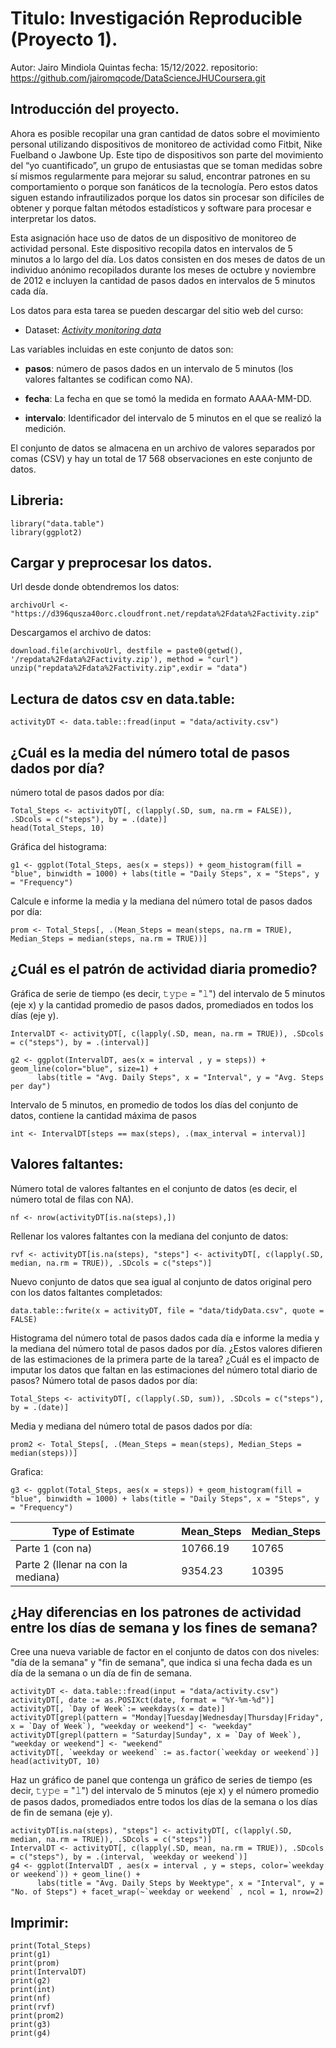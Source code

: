 # Titulo: Investigación Reproducible (Proyecto 1).
Autor: Jairo Mindiola Quintas
fecha: 15/12/2022.
repositorio: https://github.com/jairomqcode/DataScienceJHUCoursera.git

## Introducción del proyecto.

Ahora es posible recopilar una gran cantidad de datos sobre el movimiento personal utilizando dispositivos de monitoreo de actividad como Fitbit, Nike Fuelband o Jawbone Up. Este tipo de dispositivos son parte del movimiento del “yo cuantificado”, un grupo de entusiastas que se toman medidas sobre sí mismos regularmente para mejorar su salud, encontrar patrones en su comportamiento o porque son fanáticos de la tecnología. Pero estos datos siguen estando infrautilizados porque los datos sin procesar son difíciles de obtener y porque faltan métodos estadísticos y software para procesar e interpretar los datos.

Esta asignación hace uso de datos de un dispositivo de monitoreo de actividad personal. Este dispositivo recopila datos en intervalos de 5 minutos a lo largo del día. Los datos consisten en dos meses de datos de un individuo anónimo recopilados durante los meses de octubre y noviembre de 2012 e incluyen la cantidad de pasos dados en intervalos de 5 minutos cada día.

Los datos para esta tarea se pueden descargar del sitio web del curso:
* Dataset: *[Activity monitoring data][1]* 

[1]: https://d396qusza40orc.cloudfront.net/repdata%2Fdata%2Factivity.zip

Las variables incluidas en este conjunto de datos son:

* **pasos**: número de pasos dados en un intervalo de 5 minutos (los valores faltantes se codifican como NA).

* **fecha**: La fecha en que se tomó la medida en formato AAAA-MM-DD.

* **intervalo**: Identificador del intervalo de 5 minutos en el que se realizó la medición.

El conjunto de datos se almacena en un archivo de valores separados por comas (CSV) y hay un total de 17 568 observaciones en este conjunto de datos.


## Libreria:
```{r}
library("data.table")
library(ggplot2)
```

## Cargar y preprocesar los datos.
Url desde donde obtendremos los datos:
```{r}
archivoUrl <- "https://d396qusza40orc.cloudfront.net/repdata%2Fdata%2Factivity.zip"
```
Descargamos el archivo de datos:
```{r}
download.file(archivoUrl, destfile = paste0(getwd(), '/repdata%2Fdata%2Factivity.zip'), method = "curl")
unzip("repdata%2Fdata%2Factivity.zip",exdir = "data")
```

## Lectura de datos csv en data.table:
```{r}
activityDT <- data.table::fread(input = "data/activity.csv")
```

## ¿Cuál es la media del número total de pasos dados por día?
número total de pasos dados por día:
```{r}
Total_Steps <- activityDT[, c(lapply(.SD, sum, na.rm = FALSE)), .SDcols = c("steps"), by = .(date)] 
head(Total_Steps, 10)
```

Gráfica del histograma:
```{r}
g1 <- ggplot(Total_Steps, aes(x = steps)) + geom_histogram(fill = "blue", binwidth = 1000) + labs(title = "Daily Steps", x = "Steps", y = "Frequency")
```

Calcule e informe la media y la mediana del número total de pasos dados por día:
```{r}
prom <- Total_Steps[, .(Mean_Steps = mean(steps, na.rm = TRUE), Median_Steps = median(steps, na.rm = TRUE))]
```

## ¿Cuál es el patrón de actividad diaria promedio?
Gráfica de serie de tiempo (es decir, 𝚝𝚢𝚙𝚎 = "𝚕") del intervalo de 5 minutos (eje x) y la cantidad promedio de pasos dados, promediados en 
todos los días (eje y).
```{r}
IntervalDT <- activityDT[, c(lapply(.SD, mean, na.rm = TRUE)), .SDcols = c("steps"), by = .(interval)] 

g2 <- ggplot(IntervalDT, aes(x = interval , y = steps)) + geom_line(color="blue", size=1) + 
      labs(title = "Avg. Daily Steps", x = "Interval", y = "Avg. Steps per day")
```

Intervalo de 5 minutos, en promedio de todos los días del conjunto de datos, contiene la cantidad máxima de pasos
```{r}
int <- IntervalDT[steps == max(steps), .(max_interval = interval)]
```

## Valores faltantes:
Número total de valores faltantes en el conjunto de datos (es decir, el número total de filas con NA).
```{r}
nf <- nrow(activityDT[is.na(steps),])
```

Rellenar los valores faltantes con la mediana del conjunto de datos:
```{r}
rvf <- activityDT[is.na(steps), "steps"] <- activityDT[, c(lapply(.SD, median, na.rm = TRUE)), .SDcols = c("steps")]
```

Nuevo conjunto de datos que sea igual al conjunto de datos original pero con los datos faltantes completados:
```{r}
data.table::fwrite(x = activityDT, file = "data/tidyData.csv", quote = FALSE)
```

Histograma del número total de pasos dados cada día e informe la media y la mediana del número total de pasos dados por día. 
¿Estos valores difieren de las estimaciones de la primera parte de la tarea? 
¿Cuál es el impacto de imputar los datos que faltan en las estimaciones del número total diario de pasos?
Número total de pasos dados por día:
```{r}
Total_Steps <- activityDT[, c(lapply(.SD, sum)), .SDcols = c("steps"), by = .(date)]
```
Media y mediana del número total de pasos dados por día:
```{r}
prom2 <- Total_Steps[, .(Mean_Steps = mean(steps), Median_Steps = median(steps))]
```
Grafica:
```{r}
g3 <- ggplot(Total_Steps, aes(x = steps)) + geom_histogram(fill = "blue", binwidth = 1000) + labs(title = "Daily Steps", x = "Steps", y = "Frequency")
```

Type of Estimate | Mean_Steps | Median_Steps
--- | --- | ---
Parte 1 (con na) | 10766.19 | 10765
Parte 2 (llenar na con la mediana) | 9354.23 | 10395

## ¿Hay diferencias en los patrones de actividad entre los días de semana y los fines de semana?
Cree una nueva variable de factor en el conjunto de datos con dos niveles: 
"día de la semana" y "fin de semana", que indica si una fecha dada es un día de la semana o un día de fin de semana.
```{r}
activityDT <- data.table::fread(input = "data/activity.csv")
activityDT[, date := as.POSIXct(date, format = "%Y-%m-%d")]
activityDT[, `Day of Week`:= weekdays(x = date)]
activityDT[grepl(pattern = "Monday|Tuesday|Wednesday|Thursday|Friday", x = `Day of Week`), "weekday or weekend"] <- "weekday"
activityDT[grepl(pattern = "Saturday|Sunday", x = `Day of Week`), "weekday or weekend"] <- "weekend"
activityDT[, `weekday or weekend` := as.factor(`weekday or weekend`)]
head(activityDT, 10)
```
Haz un gráfico de panel que contenga un gráfico de series de tiempo (es decir, 𝚝𝚢𝚙𝚎 = "𝚕") del intervalo de 5 minutos (eje x) y el número promedio de 
pasos dados, promediados entre todos los días de la semana o los días de fin de semana (eje y).
```{r}
activityDT[is.na(steps), "steps"] <- activityDT[, c(lapply(.SD, median, na.rm = TRUE)), .SDcols = c("steps")]
IntervalDT <- activityDT[, c(lapply(.SD, mean, na.rm = TRUE)), .SDcols = c("steps"), by = .(interval, `weekday or weekend`)] 
g4 <- ggplot(IntervalDT , aes(x = interval , y = steps, color=`weekday or weekend`)) + geom_line() + 
      labs(title = "Avg. Daily Steps by Weektype", x = "Interval", y = "No. of Steps") + facet_wrap(~`weekday or weekend` , ncol = 1, nrow=2)
```

## Imprimir:
```{r}
print(Total_Steps)
print(g1)
print(prom)
print(IntervalDT)
print(g2)
print(int)
print(nf)
print(rvf)
print(prom2)
print(g3)
print(g4)
```

